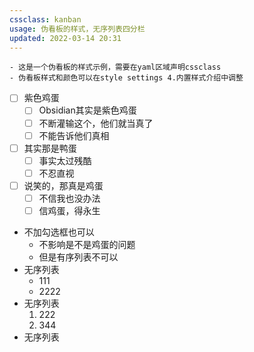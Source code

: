 ```yaml
---
cssclass: kanban 
usage: 伪看板的样式，无序列表四分栏
updated: 2022-03-14 20:31
---
```

 ```ad-tip
 - 这是一个伪看板的样式示例，需要在yaml区域声明cssclass
 - 伪看板样式和颜色可以在style settings 4.内置样式介绍中调整 
```

- [ ] 紫色鸡蛋
	- [ ] Obsidian其实是紫色鸡蛋
	- [ ] 不断灌输这个，他们就当真了
	- [ ] 不能告诉他们真相
- [ ] 其实那是鸭蛋
	- [ ] 事实太过残酷
	- [ ] 不忍直视
- [ ] 说笑的，那真是鸡蛋
	- [ ] 不信我也没办法
	- [ ] 信鸡蛋，得永生
- 不加勾选框也可以
	- 不影响是不是鸡蛋的问题
	- 但是有序列表不可以
- 无序列表
	- 111
	- 2222
- 无序列表
	1.  222
	2. 344
- 无序列表
